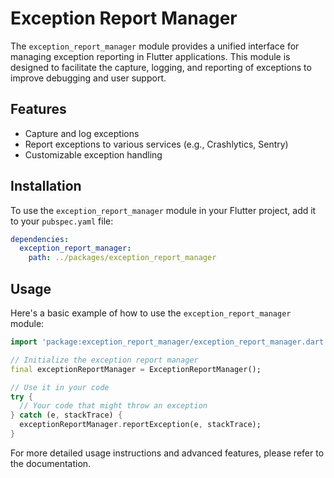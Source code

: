 # Exception Report Manager

The `exception_report_manager` module provides a unified interface for managing exception reporting in Flutter applications. This module is designed to facilitate the capture, logging, and reporting of exceptions to improve debugging and user support.

## Features

- Capture and log exceptions
- Report exceptions to various services (e.g., Crashlytics, Sentry)
- Customizable exception handling

## Installation

To use the `exception_report_manager` module in your Flutter project, add it to your `pubspec.yaml` file:

```yaml
dependencies:
  exception_report_manager:
    path: ../packages/exception_report_manager
```

## Usage

Here's a basic example of how to use the `exception_report_manager` module:

```dart
import 'package:exception_report_manager/exception_report_manager.dart';

// Initialize the exception report manager
final exceptionReportManager = ExceptionReportManager();

// Use it in your code
try {
  // Your code that might throw an exception
} catch (e, stackTrace) {
  exceptionReportManager.reportException(e, stackTrace);
}
```

For more detailed usage instructions and advanced features, please refer to the documentation.
